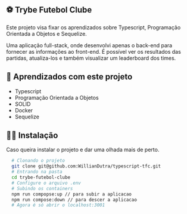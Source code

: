 
## ⚽ Trybe Futebol Clube

Este projeto visa fixar os aprendizados sobre Typescript, Programação Orientada a Objetos e Sequelize.

Uma aplicação full-stack, onde desenvolvi apenas o back-end para fornecer as informações ao front-end. É possível ver os resultados das partidas, atualiza-los e também visualizar um leaderboard dos times.
## 📝 Aprendizados com este projeto

- Typescript
- Programação Orientada a Objetos
- SOLID
- Docker
- Sequelize


## 👨‍💻 Instalação

Caso queira instalar o projeto e dar uma olhada mais de perto.

```bash
  # Clonando o projeto
  git clone git@github.com:WillianDutra/typescript-tfc.git
  # Entrando na pasta
  cd trybe-futebol-clube
  # Configure o arquivo .env
  # Subindo os containers
  npm run compopse:up // para subir a aplicacao
  npm run compose:down // para descer a aplicacao
  # Agora é só abrir o localhost:3001
```
